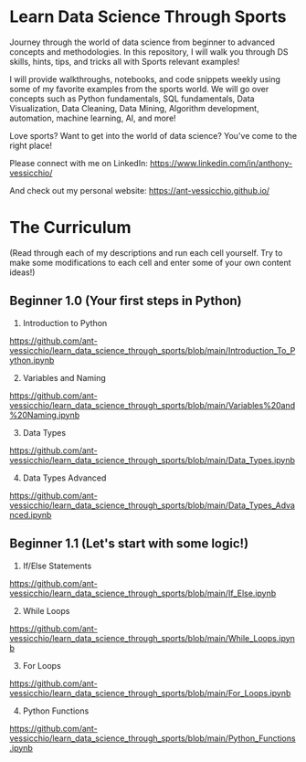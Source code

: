 # Learn Data Science Through Sports

Journey through the world of data science from beginner to advanced concepts and methodologies. In this repository, I will walk you through DS skills, hints, tips, and tricks all with Sports relevant examples! 

I will provide walkthroughs, notebooks, and code snippets weekly using some of my favorite examples from the sports world. We will go over concepts such as Python fundamentals, SQL fundamentals, Data Visualization, Data Cleaning, Data Mining, Algorithm development, automation, machine learning, AI, and more!

Love sports? Want to get into the world of data science? You've come to the right place!

Please connect with me on LinkedIn: https://www.linkedin.com/in/anthony-vessicchio/

And check out my personal website: https://ant-vessicchio.github.io/


# The Curriculum 
(Read through each of my descriptions and run each cell yourself. Try to make some modifications to each cell and enter some of your own content ideas!)

## Beginner 1.0 (Your first steps in Python)


1. Introduction to Python

https://github.com/ant-vessicchio/learn_data_science_through_sports/blob/main/Introduction_To_Python.ipynb

2. Variables and Naming

https://github.com/ant-vessicchio/learn_data_science_through_sports/blob/main/Variables%20and%20Naming.ipynb

3. Data Types

https://github.com/ant-vessicchio/learn_data_science_through_sports/blob/main/Data_Types.ipynb

4. Data Types Advanced

https://github.com/ant-vessicchio/learn_data_science_through_sports/blob/main/Data_Types_Advanced.ipynb


## Beginner 1.1 (Let's start with some logic!)

1. If/Else Statements

https://github.com/ant-vessicchio/learn_data_science_through_sports/blob/main/If_Else.ipynb

2. While Loops

https://github.com/ant-vessicchio/learn_data_science_through_sports/blob/main/While_Loops.ipynb

3. For Loops

https://github.com/ant-vessicchio/learn_data_science_through_sports/blob/main/For_Loops.ipynb

4. Python Functions

https://github.com/ant-vessicchio/learn_data_science_through_sports/blob/main/Python_Functions.ipynb
